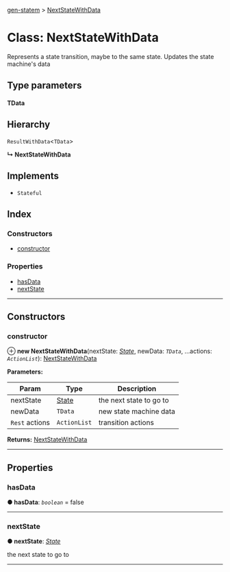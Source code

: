 [gen-statem](../README.md) > [NextStateWithData](../classes/nextstatewithdata.md)

# Class: NextStateWithData

Represents a state transition, maybe to the same state. Updates the state machine's data

## Type parameters
#### TData 
## Hierarchy

 `ResultWithData`<`TData`>

**↳ NextStateWithData**

## Implements

* `Stateful`

## Index

### Constructors

* [constructor](nextstatewithdata.md#constructor)

### Properties

* [hasData](nextstatewithdata.md#hasdata)
* [nextState](nextstatewithdata.md#nextstate)

---

## Constructors

<a id="constructor"></a>

###  constructor

⊕ **new NextStateWithData**(nextState: *[State](../#state)*, newData: *`TData`*, ...actions: *`ActionList`*): [NextStateWithData](nextstatewithdata.md)

**Parameters:**

| Param | Type | Description |
| ------ | ------ | ------ |
| nextState | [State](../#state) |  the next state to go to |
| newData | `TData` |  new state machine data |
| `Rest` actions | `ActionList` |  transition actions |

**Returns:** [NextStateWithData](nextstatewithdata.md)

___

## Properties

<a id="hasdata"></a>

###  hasData

**● hasData**: *`boolean`* = false

___
<a id="nextstate"></a>

###  nextState

**● nextState**: *[State](../#state)*

the next state to go to

___


